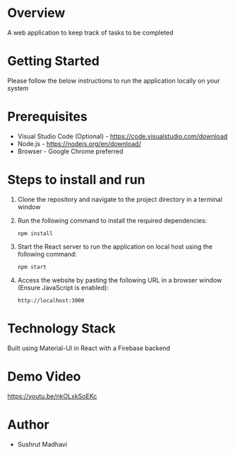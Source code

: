 # Overview
A web application to keep track of tasks to be completed

# Getting Started
Please follow the below instructions to run the application locally on your system

# Prerequisites
* Visual Studio Code (Optional) - https://code.visualstudio.com/download
* Node.js - https://nodejs.org/en/download/
* Browser - Google Chrome preferred

# Steps to install and run

1. Clone the repository and navigate to the project directory in a terminal window

2. Run the following command to install the required dependencies:

    ``` npm install ```

3. Start the React server to run the application on local host using the following command:

    ``` npm start ```
    
4. Access the website by pasting the following URL in a browser window (Ensure JavaScript is enabled):

    ```http://localhost:3000```



# Technology Stack
Built using Material-UI in React with a Firebase backend

# Demo Video
https://youtu.be/nkOLxkSoEKc

# Author
* Sushrut Madhavi
